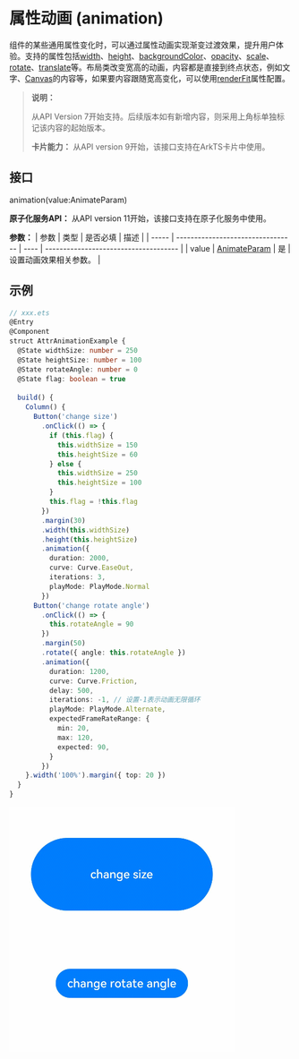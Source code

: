 # 属性动画 (animation)

组件的某些通用属性变化时，可以通过属性动画实现渐变过渡效果，提升用户体验。支持的属性包括[width](ts-universal-attributes-size.md#width)、[height](ts-universal-attributes-size.md#height)、[backgroundColor](ts-universal-attributes-background.md#backgroundcolor)、[opacity](ts-universal-attributes-opacity.md#opacity)、[scale](ts-universal-attributes-transformation.md#scale)、[rotate](ts-universal-attributes-transformation.md#rotate)、[translate](ts-universal-attributes-transformation.md#translate)等。布局类改变宽高的动画，内容都是直接到终点状态，例如文字、[Canvas](ts-components-canvas-canvas.md#canvas)的内容等，如果要内容跟随宽高变化，可以使用[renderFit](ts-universal-attributes-renderfit.md#renderfit)属性配置。

> **说明：**
>
> 从API Version 7开始支持。后续版本如有新增内容，则采用上角标单独标记该内容的起始版本。
>
> **卡片能力：** 从API version 9开始，该接口支持在ArkTS卡片中使用。

## 接口

animation(value:AnimateParam)

**原子化服务API：** 从API version 11开始，该接口支持在原子化服务中使用。

**参数：**
| 参数    | 类型                                | 是否必填 | 描述                                    |
| ----- | --------------------------------- | ---- | ------------------------------------- |
| value | [AnimateParam](ts-explicit-animation.md#animateparam对象说明) | 是    | 设置动画效果相关参数。                           |

## 示例
```ts
// xxx.ets
@Entry
@Component
struct AttrAnimationExample {
  @State widthSize: number = 250
  @State heightSize: number = 100
  @State rotateAngle: number = 0
  @State flag: boolean = true

  build() {
    Column() {
      Button('change size')
        .onClick(() => {
          if (this.flag) {
            this.widthSize = 150
            this.heightSize = 60
          } else {
            this.widthSize = 250
            this.heightSize = 100
          }
          this.flag = !this.flag
        })
        .margin(30)
        .width(this.widthSize)
        .height(this.heightSize)
        .animation({
          duration: 2000,
          curve: Curve.EaseOut,
          iterations: 3,
          playMode: PlayMode.Normal
        })
      Button('change rotate angle')
        .onClick(() => {
          this.rotateAngle = 90
        })
        .margin(50)
        .rotate({ angle: this.rotateAngle })
        .animation({
          duration: 1200,
          curve: Curve.Friction,
          delay: 500,
          iterations: -1, // 设置-1表示动画无限循环
          playMode: PlayMode.Alternate,
          expectedFrameRateRange: {
            min: 20,
            max: 120,
            expected: 90,
          }
        })
    }.width('100%').margin({ top: 20 })
  }
}
```

![animation](figures/animation.gif)
